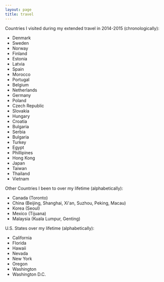 ```yaml
---
layout: page
title: travel
---
```


Countries I visited during my extended travel in 2014-2015 (chronologically):

- Denmark
- Sweden
- Norway
- Finland
- Estonia
- Latvia
- Spain
- Morocco
- Portugal
- Belgium
- Netherlands
- Germany
- Poland
- Czech Republic
- Slovakia
- Hungary
- Croatia
- Bulgaria
- Serbia
- Bulgaria
- Turkey
- Egypt
- Phillipines
- Hong Kong
- Japan
- Taiwan
- Thailand
- Vietnam

Other Countries I been to over my lifetime (alphabetically):

- Canada (Toronto)
- China (Beijing, Shanghai, Xi'an, Suzhou, Peking, Macau)
- Korea (Seoul)
- Mexico (Tijuana)
- Malaysia (Kuala Lumpur, Genting)

U.S. States over my lifetime (alphabetically):

- California
- Florida
- Hawaii
- Nevada
- New York
- Oregon
- Washington
- Washington D.C.

